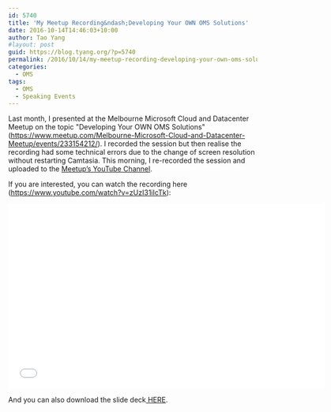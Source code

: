 ```yaml
---
id: 5740
title: 'My Meetup Recording&ndash;Developing Your OWN OMS Solutions'
date: 2016-10-14T14:46:03+10:00
author: Tao Yang
#layout: post
guid: https://blog.tyang.org/?p=5740
permalink: /2016/10/14/my-meetup-recording-developing-your-own-oms-solutions/
categories:
  - OMS
tags:
  - OMS
  - Speaking Events
---
```

Last month, I presented at the Melbourne Microsoft Cloud and Datacenter Meetup on the topic "Developing Your OWN OMS Solutions" (<a title="https://www.meetup.com/Melbourne-Microsoft-Cloud-and-Datacenter-Meetup/events/233154212/" href="https://www.meetup.com/Melbourne-Microsoft-Cloud-and-Datacenter-Meetup/events/233154212/">https://www.meetup.com/Melbourne-Microsoft-Cloud-and-Datacenter-Meetup/events/233154212/</a>). I recorded the session but then realise the recording had some technical errors due to the change of screen resolution without restarting Camtasia. This morning, I re-recorded the session and uploaded to the <a href="https://www.youtube.com/channel/UCnlWVVyhGTxmRVHa_mbt9DA">Meetup’s YouTube Channel</a>.

If you are interested, you can watch the recording here (<a href="https://www.youtube.com/watch?v=zUzI31iIcTk">https://www.youtube.com/watch?v=zUzI31iIcTk</a>):

<iframe src="//www.youtube.com/embed/zUzI31iIcTk" height="375" width="640" allowfullscreen="" frameborder="0"></iframe>

And you can also download the slide deck<a href="https://blog.tyang.org/wp-content/uploads/2016/10/2016-Sept-MEL-CDM-Developing-Your-Own-OMS-Solutions.pdf"> HERE</a>.